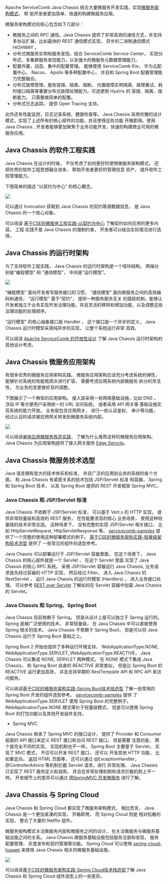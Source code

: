 Apache ServiceComb Java Chassis 结合大量微服务开发实践，实现[微服务架构模式](https://microservices.io/patterns/microservice-chassis.html)， 帮
助开发者更加简单、快速的构建微服务应用。

微服务架构模式的核心包含如下几部分：

* 微服务之间的 RPC 通信。Java Chassis 提供了非常高效的通信方式，并支持多协议扩展，比如最快的 REST 通信模式实现， 异步的二进制通信模式 HIGHWAY 。 
* 分布式微服务实例和服务发现。结合 ServiceComb Service Center， 实现分布式、多集群服务发现能力，以及强大的微服务元数据管理能力。
* 配置外置，动态、集中的配置管理。 能够使用 ServiceComb Kie， 华为云配置中心、 Nacos、 Apollo 等多种配置中心， 并且和 Spring Boot
    配置管理能力完整融合。  
* 分布式故障管理，服务容错、隔离、熔断。 内置故障实例隔离、故障重试、耗时接口隔离等重要分布式故障处理能力。可选使用 Hystrix 的
    容错、隔离、熔断能力， 只需要做简单的配置。
* 分布式日志追踪。 提供 Open Tracing 支持。  

此外还有性能监控，日志记录系统、健康检查等。 Java Chassis 采用优雅的设计模式，实现了上述所有的核心部件的功能，并且使得这些功能
开箱即用。使用 Java Chassis , 开发者能够更加聚焦于业务功能开发，快速的构建商业可用的微服务应用。 

## Java Chassis 的软件工程实践 <a name="h1"></a>

Java Chassis 在设计的时候， 不仅考虑了如何更好的使用微服务架构模式， 还把优秀的软件工程思想融合进来， 帮助开发者更好的管理信息
资产， 提升软件工程管理能力。 

下图简单的描述 “以契约为中心” 的核心概念。 

![](software-enginerring.png) 

可以通过 Invocation 获取到 Java Chassis 的契约等源数据信息， 是 Java Chassis 的一个核心对象。 

可以阅读 [基于CSE的微服务工程实践-以契约为中心](https://bbs.huaweicloud.com/blogs/113640) 了解契约如何应用的更多内容。 工程
实践不是 Java Chassis 的强制约束， 开发者可以结合实际情况进行选择。 

## Java Chassis 的运行时架构 <a name="h2"></a>

为了支持软件工程实践， Java Chassis 的运行时架构是一个哑铃结构， 两端分别是“编程模型” 和 “通信模型”， 中间是“运行模型”。 

![](https://bbs-img.huaweicloud.com/blogs/img/images_162633886685280.png)

“编程模型” 面向开发者写服务接口的习惯， “通信模型” 面向微服务之间的高效编码和通信， “运行模型” 基于“契约”， 提供一种服务服务无关
的插拔机制，能够让开发者独立于业务实现开发治理功能，并且灵活的移除和增加功能，以及调整这些治理功能的处理顺序。 

“运行模型” 的核心抽象接口是 Handler ， 这个接口是一个异步的定义， Java Chassis 运行时模型采用纯异步的实现， 让整个系统运行非常
高效。 

可以阅读 [Apache ServiceComb 的开放性设计](http://servicecomb.apache.org/cn/docs/open-design/) 了解 Java Chassis 运行时架构的其他设计考虑。 

## Java Chassis 微服务应用架构 <a name="h3"></a>

有很多优秀的微服务应用架构实践。 微服务应用架构应该充分考虑系统的弹性， 能够针对系统的性能瓶颈点进行扩容， 需要考虑应用系统内部微服务
拆分的灵活性， 为业务的变更做好及时调整。 

下图展示了一个典型的应用架构。 接入层采用一些网络基础设施，比如 DNS ， 浮动 IP 等方便用户采用统一的 URL 访问系统， 或者采用 API 网关等
基础设施实现系统的能力开放。 业务层包含应用网关， 进行一些认证鉴权、 审计等功能， 经过认证的请求被应用网关转发到微服务系统内部。 

![](application-architect.png)

可以阅读[单体应用微服务改造实践](https://bbs.huaweicloud.com/blogs/101611)， 了解为什么推荐这样的微服务应用架构。 Java Chassis
为应用架构提供了接入网关服务 [Edge Servcie](../edge/by-servicecomb-sdk.md)。 

## Java Chassis 微服务技术选型 <a name="h4"></a>

Java 语言拥有庞大的技术体系和标准， 并且广泛的应用到业务的系统的各个方面。 和 Java Chassis 有紧密关系的技术包括 JSP/Servlet 标准
和容器， Spring 和 Spring Boot 技术， 以及 Spring Boot 提供的 REST 开发框架 Spring MVC。 

### Java Chassis 和 JSP/Servlet 标准

Java Chassis 不依赖于 JSP/Servlet 标准， 可以基于 Vert.x 的 HTTP 实现， 提供非常轻量级和高效的 REST 服务， 在性能要求高的核心
业务场景， 使用这种轻量级的技术非常合适。 这种场景下， 没有完整的实现 JSP/Servlet 相关接口， 比如 HttpServletRequest, 
HttpServletResponse 等。 [servicecomb-samples](https://github.com/apache/servicecomb-samples/tree/master/porter_lightweight) 
提供了一个完整的使用这种部署模式的例子。 [基于CSE的微服务架构实践-轻量级架构技术选型](https://bbs.huaweicloud.com/blogs/101875) 提供了
一些常见的组件的选型参考。 

Java Chassis 可以部署运行于 JSP/Servlet 容器里面， 在这个场景下， Java Chassis 的核心部件就是一个 Servlet ， 在这个 Servlet 里面
实现了 Java Chassis 的核心 RPC 系统。 采用 JSP/Servlet 容器运行 Java Chassis, 业务请求首先经过容器的 HTTP 实现， 然后经过 Filter， 
进入 Java Chassis 的 RestServlet ， 运行 Java Chassis 的运行时模型 (Handlers) ， 进入业务接口处理。 可以参考 
[REST over Servlet](../transports/rest-over-servlet.md) 了解如何在 Servlet 容器中加载 Java Chassis 的 Servlet。  

### Java Chassis 和 Spring、Spring Boot

 Java Chassis 目前依赖于 Spring， 但是从设计上是可以独立于 Spring 运行的。 Spring 是被广泛使用的技术， 非常轻量级， 
 在 Java Chassis 中可以直接使用 Spring 相关的技术。 Java Chassis 不依赖于 Spring Boot， 但是可以将 Java Chassis 运行于 Spring 
 Boot 基础之上。 
 
 Spring Boot 2 开始也提供了多种运行环境支持， WebApplicationType.NONE, WebApplicationType.SERVLET, WebApplicationType.REACTIVE， 
 Java Chassis 可以集成 NONE, SERVLET 两种模式。 在 NONE 模式下集成 Java Chassis， 和 Spring Boot 自身的  REACTIVE 非常类似，
 但是比 Spring Boot 的 REACTIVE 运行更加高效， 并且支持早期的 RestTemplate API 和 RPC API 来访问服务。 
 
 可以阅读[基于CSE的微服务架构实践-Spring Boot技术栈选型](https://bbs.huaweicloud.com/blogs/115961) 了解一些常用的 Spring Boot
 开发的组件选型参考。 [servicecomb-samples](https://github.com/apache/servicecomb-samples/tree/master/porter_springboot) 提供
 了 WebApplicationType.SERVLET 使用 Spring Boot 的完整例子。 
 WebApplicationType.NONE 模式等价于轻量级模式， 但是可以使用 Spring Boot 的打包功能以及其他开发组件支持。 

 * Spring MVC 
 
 Java Chassis 继承了 Spring MVC 的接口设计， 提供了 Provider 和 Consumer 层面的 API 接口来定义 REST 接口和访问 REST 接口。 但是需要
 注意的是， 两个是完全不同的实现， 实现机制也不一样。 Spring Boot 主要基于 Servlet， 实现了 MVC 模式， 不仅可以开发 REST 接口， 还可以
 开发其他 HTTP 功能， 比如重定向， 返回 HTML 页面等， 还可以通过 @ExceptionHandler， @ControllerAdvice 等机制拦截 Servlet 请求，进行
 异常处理。 Java Chassis 只实现了 REST 服务定义和调用， 并且在异常处理机制和请求拦截机制上不一样。 开发细节上的差异可以通过
 [用SpringMVC 开发微服务](../build-provider/springmvc.md) 进行了解。  

## Java Chassis 与 Spring Cloud  <a name="h5"></a>

Java Chassis 和 Spring Cloud 都实现了微服务架构模式， 相比而言， Java Chassis 是一个更加紧凑的实现， 开箱即用， 而 Spring Cloud 则是
相对松散的实现， 整合了大量的 Netflix 组件。 

微服务架构模式关注微服务内部和微服务之间的设计， 也关注微服务与微服务基础设施之间的关系。 Java Chassis 微服务基础设施包括服务注册和发现，
服务配置管理， 灰度发布和契约管理等功能。 Spring Cloud 可以使用 [spring-cloud-huawei](https://github.com/huaweicloud/spring-cloud-huawei) 
来使用 Java Chassis 相关的微服务基础设施。 

![](spring-cloud-servicecomb.png)

可以阅读[基于CSE的微服务架构实践-Spring Cloud技术栈选型](https://bbs.huaweicloud.com/blogs/115718)了解 Java Chassis
和 Spring Cloud 组件选型上的一些差异。 

